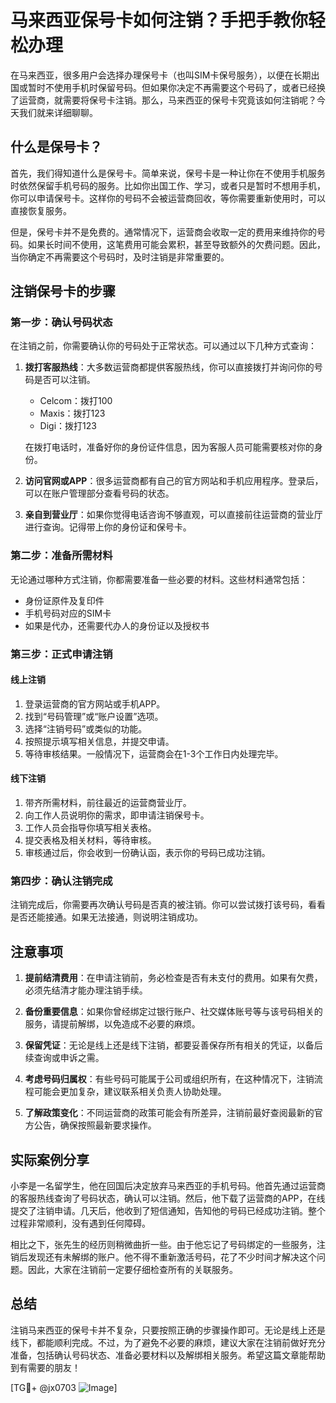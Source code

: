 # 马来西亚保号卡如何注销？手把手教你轻松办理

在马来西亚，很多用户会选择办理保号卡（也叫SIM卡保号服务），以便在长期出国或暂时不使用手机时保留号码。但如果你决定不再需要这个号码了，或者已经换了运营商，就需要将保号卡注销。那么，马来西亚的保号卡究竟该如何注销呢？今天我们就来详细聊聊。

## 什么是保号卡？

首先，我们得知道什么是保号卡。简单来说，保号卡是一种让你在不使用手机服务时依然保留手机号码的服务。比如你出国工作、学习，或者只是暂时不想用手机，你可以申请保号卡。这样你的号码不会被运营商回收，等你需要重新使用时，可以直接恢复服务。

但是，保号卡并不是免费的。通常情况下，运营商会收取一定的费用来维持你的号码。如果长时间不使用，这笔费用可能会累积，甚至导致额外的欠费问题。因此，当你确定不再需要这个号码时，及时注销是非常重要的。

## 注销保号卡的步骤

### 第一步：确认号码状态

在注销之前，你需要确认你的号码处于正常状态。可以通过以下几种方式查询：

1. **拨打客服热线**：大多数运营商都提供客服热线，你可以直接拨打并询问你的号码是否可以注销。
   
   - Celcom：拨打100
   - Maxis：拨打123
   - Digi：拨打123
   
   在拨打电话时，准备好你的身份证件信息，因为客服人员可能需要核对你的身份。

2. **访问官网或APP**：很多运营商都有自己的官方网站和手机应用程序。登录后，可以在账户管理部分查看号码的状态。

3. **亲自到营业厅**：如果你觉得电话咨询不够直观，可以直接前往运营商的营业厅进行查询。记得带上你的身份证和保号卡。

### 第二步：准备所需材料

无论通过哪种方式注销，你都需要准备一些必要的材料。这些材料通常包括：

- 身份证原件及复印件
- 手机号码对应的SIM卡
- 如果是代办，还需要代办人的身份证以及授权书

### 第三步：正式申请注销

#### 线上注销

1. 登录运营商的官方网站或手机APP。
2. 找到“号码管理”或“账户设置”选项。
3. 选择“注销号码”或类似的功能。
4. 按照提示填写相关信息，并提交申请。
5. 等待审核结果。一般情况下，运营商会在1-3个工作日内处理完毕。

#### 线下注销

1. 带齐所需材料，前往最近的运营商营业厅。
2. 向工作人员说明你的需求，即申请注销保号卡。
3. 工作人员会指导你填写相关表格。
4. 提交表格及相关材料，等待审核。
5. 审核通过后，你会收到一份确认函，表示你的号码已成功注销。

### 第四步：确认注销完成

注销完成后，你需要再次确认号码是否真的被注销。你可以尝试拨打该号码，看看是否还能接通。如果无法接通，则说明注销成功。

## 注意事项

1. **提前结清费用**：在申请注销前，务必检查是否有未支付的费用。如果有欠费，必须先结清才能办理注销手续。
   
2. **备份重要信息**：如果你曾经绑定过银行账户、社交媒体账号等与该号码相关的服务，请提前解绑，以免造成不必要的麻烦。

3. **保留凭证**：无论是线上还是线下注销，都要妥善保存所有相关的凭证，以备后续查询或申诉之需。

4. **考虑号码归属权**：有些号码可能属于公司或组织所有，在这种情况下，注销流程可能会更加复杂，建议联系相关负责人协助处理。

5. **了解政策变化**：不同运营商的政策可能会有所差异，注销前最好查阅最新的官方公告，确保按照最新要求操作。

## 实际案例分享

小李是一名留学生，他在回国后决定放弃马来西亚的手机号码。他首先通过运营商的客服热线查询了号码状态，确认可以注销。然后，他下载了运营商的APP，在线提交了注销申请。几天后，他收到了短信通知，告知他的号码已经成功注销。整个过程非常顺利，没有遇到任何障碍。

相比之下，张先生的经历则稍微曲折一些。由于他忘记了号码绑定的一些服务，注销后发现还有未解绑的账户。他不得不重新激活号码，花了不少时间才解决这个问题。因此，大家在注销前一定要仔细检查所有的关联服务。

## 总结

注销马来西亚的保号卡并不复杂，只要按照正确的步骤操作即可。无论是线上还是线下，都能顺利完成。不过，为了避免不必要的麻烦，建议大家在注销前做好充分准备，包括确认号码状态、准备必要材料以及解绑相关服务。希望这篇文章能帮助到有需要的朋友！

[TG💪+ @jx0703 ![Image](https://github.com/user-attachments/assets/dbca1d08-cadb-493c-b0ec-ad6f7a83f270)]
